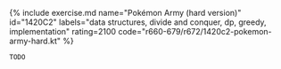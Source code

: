 {% include exercise.md name="Pokémon Army (hard version)" id="1420C2" labels="data structures, divide and conquer, dp, greedy, implementation" rating=2100 code="r660-679/r672/1420c2-pokemon-army-hard.kt" %}

```
TODO
```
